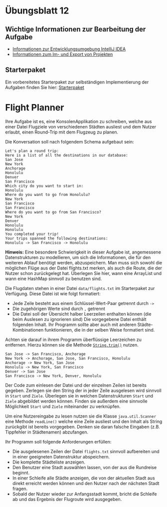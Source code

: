 # Übungsblatt 12
## Wichtige Informationen zur Bearbeitung der Aufgabe
* [Informationen zur Entwicklungsumgebung IntelliJ IDEA](https://regensburger-forscher.de/oop/tutorials/Entwicklungsumgebung)
* [Informationen zum Im- und Export von Projekten](https://regensburger-forscher.de/oop/tutorials/Starterprojekte)
## Starterpaket
Ein vorbereitetes Starterpaket zur selbständigen Implementierung der Aufgaben finden Sie hier: [Starterpaket](https://github.com/OOP-Regensburg/OOP-Exercise-12/archive/Starterpaket.zip)
# Flight Planner
Ihre Aufgabe ist es, eine KonsolenApplikation zu schreiben, welche aus einer Datei Flugziele
von verschiedenen Städten ausliest und dem Nutzer erlaubt, einen Round-Trip
mit dem Flugzeug zu planen.

Die Konversation soll nach folgendem Schema aufgebaut sein:
````
Let's plan a round trip:
Here is a list of all the destinations in our database:
San Jose
New York
Anchorage
Honolulu
Denver
San Francisco
Which city do you want to start in: 
Honolulu
Where do you want to go from Honolulu?
New York
San Francisco
San Francisco
Where do you want to go from San Francisco?
New York
Denver
Honolulu
Honolulu
You completed your trip!
Your trips spanned the following destinations:
Honolulu -> San Francisco -> Honolulu
````

**Hinweis:** Eine besondere Schwierigkeit in dieser Aufgabe ist, angemessene Datenstrukturen zu modellieren, um sich die Informationen, die für den weiteren Ablauf
benötigt werden, abzuspeichern. Man muss sich sowohl die möglichen Flüge aus der
Datei flights.txt merken, als auch die Route, die der Nutzer schon zurückgelegt
hat. Überlegen Sie hier, wann eine ArrayList und wann eine HashMap sinnvoll zu
benutzen sind.

Die Flugdaten stehen in einer Datei `data/flights.txt` im Starterpaket zur
Verfügung. Diese Datei ist wie folgt formatiert:
* Jede Zeile besteht aus einem Schlüssel-Wert-Paar getrennt durch `->`
* Die zugehörigen Werte sind durch `,` getrennt
* Die Datei soll der Übersicht halber Leerzeilen enthalten können (die beim Auslesen zu ignorieren sind)
Die vorgegebene Datei enthält folgenden Inhalt. Ihr Programm sollte aber auch mit
anderen Städte-Kombinationen funktionieren, die in der selben Weise formatiert
sind.

Achten sie darauf in ihrem Programm überflüssige Leerzeichen zu entfernen.
Hierzu können sie die Methode [`String.trim()`](https://docs.oracle.com/javase/7/docs/api/java/lang/String.html#trim()) nutzen.

````
San Jose -> San Francisco, Anchorage
New York -> Anchorage, San Jose, San Francisco, Honolulu
Anchorage -> New York, San Jose
Honolulu -> New York, San Francisco
Denver -> San Jose
San Francisco -> New York, Denver, Honolulu
````

Der Code zum einlesen der Datei und der einzelnen Zeilen ist bereits gegeben. Zerlegen sie den String der in jeder Zeile 
ausgelesen wird sinnvoll in `Start` und `Ziele`. Überlegen sie in welchen Datenstrukturen `Start` und `Ziele` abgebildet werden können.
Finden sie außerdem eine sinnvolle Möglichkeit `Start` und `Ziele` miteinander zu verknüpfen.

Um eine Nutzereingabe zu lesen nutzen sie die Klasse `java.util.Scanner` eine Methode `readLine()` welche eine Zeile ausliest und den Inhalt als String zurückgibt
ist bereits vorgegeben. Denken sie daran falsche Eingaben (z.B. Tippfehler in Städtenamen) abzufangen.

Ihr Programm soll folgende Anforderungen erfüllen:
* Die ausgelesenen Zeilen der Datei `flights.txt` sinnvoll aufbereiten und in einer geeigneten Datenstruktur abspeichern.
* Die komplette Städteliste anzeigen.
* Den Benutzer eine Stadt auswählen lassen, von der aus die Rundreise beginnt.
* In einer Schleife alle Städte anzeigen, die von der aktuellen Stadt aus direkt erreicht werden können und den Nutzer nach der nächsten Stadt fragen.
* Sobald der Nutzer wieder zur Anfangsstadt kommt, bricht die Schleife ab und das Ergebnis der Flugroute wird ausgegeben.
